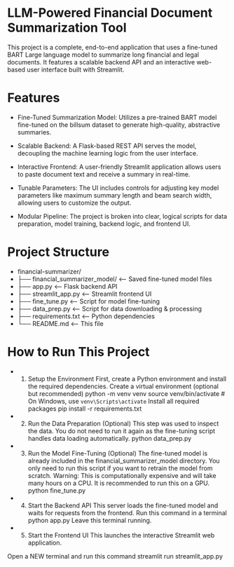 # LLM-Powered Financial Document Summarization Tool
This project is a complete, end-to-end application that uses a fine-tuned BART Large language model to summarize long financial and legal documents. It features a scalable backend API and an interactive web-based user interface built with Streamlit.

# Features
* Fine-Tuned Summarization Model: Utilizes a pre-trained BART model fine-tuned on the billsum dataset to generate high-quality, abstractive summaries.

* Scalable Backend: A Flask-based REST API serves the model, decoupling the machine learning logic from the user interface.

* Interactive Frontend: A user-friendly Streamlit application allows users to paste document text and receive a summary in real-time.

* Tunable Parameters: The UI includes controls for adjusting key model parameters like maximum summary length and beam search width, allowing users to customize the output.

* Modular Pipeline: The project is broken into clear, logical scripts for data preparation, model training, backend logic, and frontend UI.

#  Project Structure
*  financial-summarizer/
* ├── financial_summarizer_model/   <-- Saved fine-tuned model files
* ├── app.py                        <-- Flask backend API
* ├── streamlit_app.py              <-- Streamlit frontend UI
* ├── fine_tune.py                  <-- Script for model fine-tuning
* ├── data_prep.py                  <-- Script for data downloading & processing
* ├── requirements.txt              <-- Python dependencies
* └── README.md                     <-- This file

# How to Run This Project
* 1. Setup the Environment
First, create a Python environment and install the required dependencies.
Create a virtual environment (optional but recommended)
python -m venv venv
source venv/bin/activate  # On Windows, use `venv\Scripts\activate`
Install all required packages
pip install -r requirements.txt

*  2. Run the Data Preparation (Optional)
  This step was used to inspect the data. You do not need to run it again as the fine-tuning script handles data loading automatically.
python data_prep.py

*  3. Run the Model Fine-Tuning (Optional)
The fine-tuned model is already included in the financial_summarizer_model directory. You only need to run this script if you want to retrain the model from scratch.
Warning: This is computationally expensive and will take many hours on a CPU. It is recommended to run this on a GPU.
python fine_tune.py

*  4. Start the Backend API
This server loads the fine-tuned model and waits for requests from the frontend.
Run this command in a terminal
python app.py
Leave this terminal running.

* 5. Start the Frontend UI
This launches the interactive Streamlit web application.

Open a NEW terminal and run this command
streamlit run streamlit_app.py





